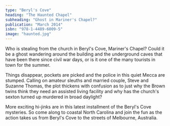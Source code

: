 ```yaml
---
type: "Beryl's Cove"
heading: "The Haunted Chapel"
subheading: "Ghost in Mariner's Chapel?"
publication: "March 2014"
isbn: "978-1-4489-6009-5"
image: "haunted.jpg"
---
```


Who is stealing from the church in Beryl's Cove, Mariner's Chapel? Could it be a ghost wandering around the building and the underground caves that have been there since civil war days, or is it one of the many tourists in town for the summer.

Things disappear, pockets are picked and the police in this quiet Mecca are stumped. Calling on amateur sleuths and married couple, Steve and Suzanne Thomas, the plot thickens with confusion as to just why the Brown twins think they need an assisted living facility and why has the church's sexton turned up murdered in broad daylight?

More exciting hi-jinks are in this latest installment of the Beryl's Cove mysteries. So come along to coastal North Carolina and join the fun as the action takes us from Beryl's Cove to the streets of Melbourne, Australia. 
